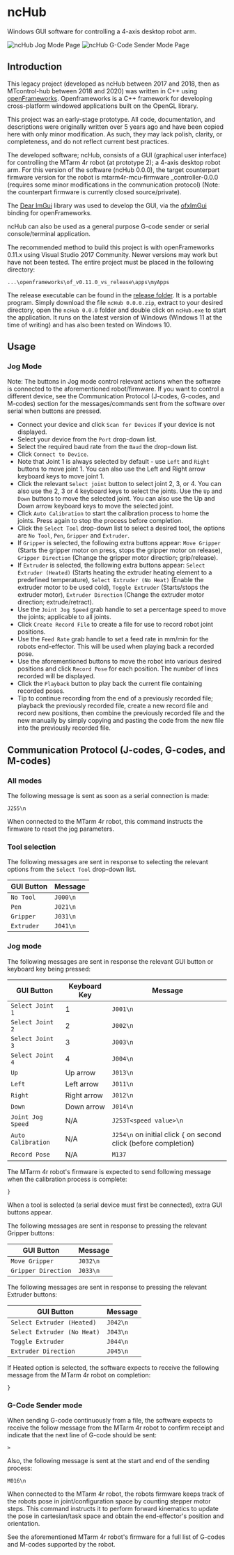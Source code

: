 # ncHub

Windows GUI software for controlling a 4-axis desktop robot arm.

![ncHub Jog Mode Page](documentation/nchub-jog-mode-page.png)
![ncHub G-Code Sender Mode Page](documentation/nchub-g-code-sender-mode-page.png)

## Introduction

This legacy project (developed as ncHub between 2017 and 2018, then as MTcontrol-hub between 2018 and 2020) was written in C++ using [openFrameworks](https://openframeworks.cc). Openframeworks is a C++ framework for developing cross-platform windowed applications built on the OpenGL library.

This project was an early-stage prototype. All code, documentation, and descriptions were originally written over 5 years ago and have been copied here with only minor modification. As such, they may lack polish, clarity, or completeness, and do not reflect current best practices.

The developed software; ncHub, consists of a GUI (graphical user interface) for controlling the MTarm 4r robot (at prototype 2); a 4-axis desktop robot arm. For this version of the software (ncHub 0.0.0), the target counterpart firmware version for the robot is mtarm4r-mcu-firmware _controller-0.0.0 (requires some minor modifications in the communication protocol) (Note: the counterpart firmware is currently closed source/private).

The [Dear ImGui](https://github.com/ocornut/imgui) library was used to develop the GUI, via the [ofxImGui](https://github.com/jvcleave/ofxImGui) binding for openFrameworks.

ncHub can also be used as a general purpose G-code sender or serial console/terminal application.

The recommended method to build this project is with openFrameworks 0.11.x using Visual Studio 2017 Community. Newer versions may work but have not been tested. The entire project must be placed in the following directory:

``` text
...\openframeworks\of_v0.11.0_vs_release\apps\myApps
```

The release executable can be found in the [release folder](release). It is a portable program. Simply download the file `ncHub 0.0.0.zip`, extract to your desired directory, open the `ncHub 0.0.0` folder and double click on `ncHub.exe` to start the application. It runs on the latest version of Windows (Windows 11 at the time of writing) and has also been tested on Windows 10.

## Usage

### Jog Mode

Note: The buttons in Jog mode control relevant actions when the software is connected to the aforementioned robot/firmware. If you want to control a different device, see the Communication Protocol (J-codes, G-codes, and M-codes) section for the messages/commands sent from the software over serial when buttons are pressed.

- Connect your device and click `Scan for Devices` if your device is not displayed.
- Select your device from the `Port` drop-down list.
- Select the required baud rate from the `Baud` the drop-down list.
- Click `Connect to Device`.
- Note that Joint 1 is always selected by default - use `Left` and `Right` buttons to move joint 1. You can also use the Left and Right arrow keyboard keys to move joint 1.
- Click the relevant `Select joint` button to select joint 2, 3, or 4. You can also use the 2, 3 or 4 keyboard keys to select the joints. Use the `Up` and `Down` buttons to move the selected joint. You can also use the Up and Down arrow keyboard keys to move the selected joint.
- Click `Auto Calibration` to start the calibration process to home the joints. Press again to stop the process before completion.
- Click the `Select Tool` drop-down list to select a desired tool, the options are `No Tool`, `Pen`, `Gripper` and `Extruder`.
- If `Gripper` is selected, the following extra buttons appear: `Move Gripper` (Starts the gripper motor on press, stops the gripper motor on release), `Gripper Direction` (Change the gripper motor direction; grip/release).
- If `Extruder` is selected, the following extra buttons appear: `Select Extruder (Heated)` (Starts heating the extruder heating element to a predefined temperature), `Select Extruder (No Heat)` (Enable the extruder motor to be used cold), `Toggle Extruder` (Starts/stops the extruder motor), `Extruder Direction` (Change the extruder motor direction; extrude/retract).
- Use the `Joint Jog Speed` grab handle to set a percentage speed to move the joints; applicable to all joints.
- Click `Create Record File` to create a file for use to record robot joint positions.
- Use the `Feed Rate` grab handle to set a feed rate in mm/min for the robots end-effector. This will be used when playing back a recorded pose.
- Use the aforementioned buttons to move the robot into various desired positions and click `Record Pose` for each position. The number of lines recorded will be displayed.
- Click the `Playback` button to play back the current file containing recorded poses.
- Tip to continue recording from the end of a previously recorded file; playback the previously recorded file, create a new record file and record new positions, then combine the previously recorded file and the new manually by simply copying and pasting the code from the new file into the previously recorded file.

## Communication Protocol (J-codes, G-codes, and M-codes)

### All modes

The following message is sent as soon as a serial connection is made:

``` gcode
J255\n
```

When connected to the MTarm 4r robot, this command instructs the firmware to reset the jog parameters.

### Tool selection

The following messages are sent in response to selecting the relevant options from the `Select Tool` drop-down list.

|GUI Button|Message |
|----------|--------|
|`No Tool` |`J000\n`|
|`Pen`     |`J021\n`|
|`Gripper` |`J031\n`|
|`Extruder`|`J041\n`|

### Jog mode

The following messages are sent in response the relevant GUI button or keyboard key being pressed:

|GUI Button        |Keyboard Key|Message |
|------------------|------------|--------|
|`Select Joint 1`  |1           |`J001\n`|
|`Select Joint 2`  |2           |`J002\n`|
|`Select Joint 3`  |3           |`J003\n`|
|`Select Joint 4`  |4           |`J004\n`|
|`Up`              |Up arrow    |`J013\n`|
|`Left`            |Left arrow  |`J011\n`|
|`Right`           |Right arrow |`J012\n`|
|`Down`            |Down arrow  |`J014\n`|
|`Joint Jog Speed` |N/A         |`J253T<speed value>\n`|
|`Auto Calibration`|N/A         |`J254\n` on initial click `{` on second click (before completion)|
|`Record Pose`     |N/A         |`M137`|

The MTarm 4r robot's firmware is expected to send following message when the calibration process is complete:

``` text
}
```

When a tool is selected (a serial device must first be connected), extra GUI buttons appear.

The following messages are sent in response to pressing the relevant Gripper buttons:

|GUI Button         |Message |
|-------------------|--------|
|`Move Gripper`     |`J032\n`|
|`Gripper Direction`|`J033\n`|

The following messages are sent in response to pressing the relevant Extruder buttons:

|GUI Button                 |Message |
|---------------------------|--------|
|`Select Extruder (Heated)` |`J042\n`|
|`Select Extruder (No Heat)`|`J043\n`|
|`Toggle Extruder`          |`J044\n`|
|`Extruder Direction`       |`J045\n`|

If Heated option is selected, the software expects to receive the following message from the MTarm 4r robot on completion:

``` text
}
```

### G-Code Sender mode

When sending G-code continuously from a file, the software expects to receive the follow message from the MTarm 4r robot to confirm receipt and indicate that the next line of G-code should be sent:

``` text
>
```  

Also, the following message is sent at the start and end of the sending process:

``` gcode
M016\n
```

When connected to the MTarm 4r robot, the robots firmware keeps track of the robots pose in joint/configuration space by counting stepper motor steps. This command instructs it to perform forward kinematics to update the pose in cartesian/task space and obtain the end-effector's position and orientation.

See the aforementioned MTarm 4r robot's firmware for a full list of G-codes and M-codes supported by the robot.
